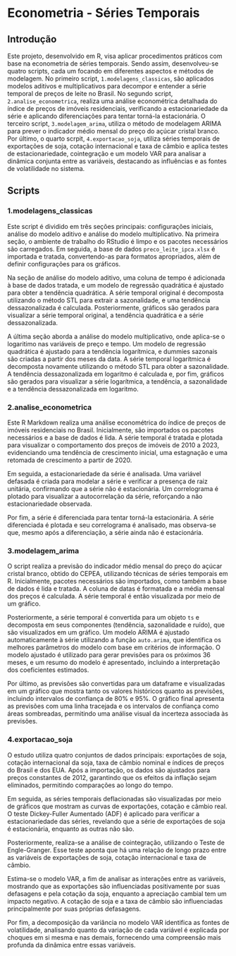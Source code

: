 # Econometria - Séries Temporais

## Introdução

Este projeto, desenvolvido em R, visa aplicar procedimentos práticos com base na econometria de séries temporais. Sendo assim, desenvolveu-se quatro scripts, cada um focando em diferentes aspectos e métodos de modelagem. No primeiro script, `1.modelagens_classicas`, são aplicados modelos aditivos e multiplicativos para decompor e entender a série temporal de preços de leite no Brasil. No segundo script, `2.analise_econometrica`, realiza uma análise econométrica detalhada do índice de preços de imóveis residenciais, verificando a estacionariedade da série e aplicando diferenciações para tentar torná-la estacionária. O terceiro script, `3.modelagem_arima`, utiliza o método de modelagem ARIMA para prever o indicador médio mensal do preço do açúcar cristal branco. Por último, o quarto scrpit, `4.exportacao_soja`, utiliza séries temporais de exportações de soja, cotação internacional e taxa de câmbio e aplica testes de estacionariedade, cointegração e um modelo VAR para analisar a dinâmica conjunta entre as variáveis, destacando as influências e as fontes de volatilidade no sistema.

## Scripts

### 1.modelagens_classicas

Este script é dividido em três seções principais: configurações iniciais, análise do modelo aditivo e análise do modelo multiplicativo. Na primeira seção, o ambiente de trabalho do RStudio é limpo e os pacotes necessários são carregados. Em seguida, a base de dados `preco_leite_ipca.xlsx` é importada e tratada, convertendo-as para formatos apropriados, além de definir configurações para os gráficos.

Na seção de análise do modelo aditivo, uma coluna de tempo é adicionada à base de dados tratada, e um modelo de regressão quadrática é ajustado para obter a tendência quadrática. A série temporal original é decomposta utilizando o método STL para extrair a sazonalidade, e uma tendência dessazonalizada é calculada. Posteriormente, gráficos são gerados para visualizar a série temporal original, a tendência quadrática e a série dessazonalizada.

A última seção aborda a análise do modelo multiplicativo, onde aplica-se o logaritimo nas variáveis de preço e tempo. Um modelo de regressão quadrática é ajustado para a tendência logarítmica, e dummies sazonais são criadas a partir dos meses da data. A série temporal logarítmica é decomposta novamente utilizando o método STL para obter a sazonalidade. A tendência dessazonalizada em logaritmo é calculada e, por fim, gráficos são gerados para visualizar a série logarítmica, a tendência, a sazonalidade e a tendência dessazonalizada em logaritmo.

### 2.analise_econometrica

Este R Markdown realiza uma análise econométrica do índice de preços de imóveis residenciais no Brasil. Inicialmente, são importados os pacotes necessários e a base de dados é lida. A série temporal é tratada e plotada para visualizar o comportamento dos preços de imóveis de 2010 a 2023, evidenciando uma tendência de crescimento inicial, uma estagnação e uma retomada de crescimento a partir de 2020.

Em seguida, a estacionariedade da série é analisada. Uma variável defasada é criada para modelar a série e verificar a presença de raiz unitária, confirmando que a série não é estacionária. Um correlograma é plotado para visualizar a autocorrelação da série, reforçando a não estacionariedade observada.

Por fim, a série é diferenciada para tentar torná-la estacionária. A série diferenciada é plotada e seu correlograma é analisado, mas observa-se que, mesmo após a diferenciação, a série ainda não é estacionária.

### 3.modelagem_arima

O script realiza a previsão do indicador médio mensal do preço do açúcar cristal branco, obtido do CEPEA, utilizando técnicas de séries temporais em R. Inicialmente, pacotes necessários são importados, como também a base de dados é lida e tratada. A coluna de datas é formatada e a média mensal dos preços é calculada. A série temporal é então visualizada por meio de um gráfico.

Posteriormente, a série temporal é convertida para um objeto `ts` e decomposta em seus componentes (tendência, sazonalidade e ruído), que são visualizados em um gráfico. Um modelo ARIMA é ajustado automaticamente à série utilizando a função `auto.arima`, que identifica os melhores parâmetros do modelo com base em critérios de informação. O modelo ajustado é utilizado para gerar previsões para os próximos 36 meses, e um resumo do modelo é apresentado, incluindo a interpretação dos coeficientes estimados.

Por último, as previsões são convertidas para um dataframe e visualizadas em um gráfico que mostra tanto os valores históricos quanto as previsões, incluindo intervalos de confiança de 80% e 95%. O gráfico final apresenta as previsões com uma linha tracejada e os intervalos de confiança como áreas sombreadas, permitindo uma análise visual da incerteza associada às previsões.

### 4.exportacao_soja

O estudo utiliza quatro conjuntos de dados principais: exportações de soja, cotação internacional da soja, taxa de câmbio nominal e índices de preços do Brasil e dos EUA. Após a importação, os dados são ajustados para preços constantes de 2012, garantindo que os efeitos da inflação sejam eliminados, permitindo comparações ao longo do tempo.

Em seguida, as séries temporais deflacionadas são visualizadas por meio de gráficos que mostram as curvas de exportações, cotação e câmbio real. O teste Dickey-Fuller Aumentado (ADF) é aplicado para verificar a estacionariedade das séries, revelando que a série de exportações de soja é estacionária, enquanto as outras não são.

Posteriormente, realiza-se a análise de cointegração, utilizando o Teste de Engle-Granger. Esse teste aponta que há uma relação de longo prazo entre as variáveis de exportações de soja, cotação internacional e taxa de câmbio.

Estima-se o modelo VAR, a fim de analisar as interações entre as variáveis, mostrando que as exportações são influenciadas positivamente por suas defasagens e pela cotação da soja, enquanto a apreciação cambial tem um impacto negativo. A cotação de soja e a taxa de câmbio são influenciadas principalmente por suas próprias defasagens.

Por fim, a decomposição da variância no modelo VAR identifica as fontes de volatilidade, analisando quanto da variação de cada variável é explicada por choques em si mesma e nas demais, fornecendo uma compreensão mais profunda da dinâmica entre essas variáveis.

